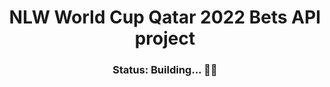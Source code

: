  <div align="center">
    <h1>NLW World Cup Qatar 2022 Bets API project</h1>
    <h3>Status: Building... 👷🚧</h3>
 </div>
